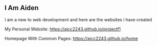 ## I Am Aiden
I am a new to web development and here are the websites i have created

My Personal Website: https://ajcc2243.github.io/projectf1

Homepage With Common Pages: https://ajcc2243.github.io/home
